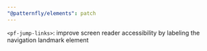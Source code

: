 ```yaml
---
"@patternfly/elements": patch
---
```

`<pf-jump-links>`: improve screen reader accessibility by labeling the navigation landmark element
